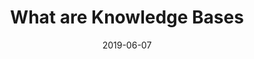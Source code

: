 ---
title: "What are Knowledge Bases"
date: 2019-06-07
tags: [knowledge bases, data science]
header:
	image: "/images/knowledgebase/kb.png"
excerpt: "The what and why of knowledge bases"
---